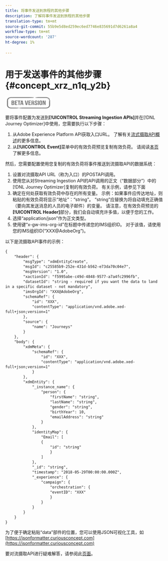 ```yaml
---
title: 将事件发送到旅程的其他步骤
description: 了解将事件发送到旅程的其他步骤
translation-type: tm+mt
source-git-commit: 55b9e5d8ed259ec6ed7746e835691d7d6261a8a4
workflow-type: tm+mt
source-wordcount: '287'
ht-degree: 1%

---
```


# 用于发送事件的其他步骤 {#concept_xrz_n1q_y2b}

![](../assets/do-not-localize/badge.png)

要将事件配置为发送到&#x200B;**[!UICONTROL Streaming Ingestion APIs]**&#x200B;并在[!DNL Journey Optimizer]中使用，您需要执行以下步骤：

1. 从Adobe Experience Platform API获取入口URL。 了解有关[流式摄取API概述](https://experienceleague.adobe.com/docs/experience-platform/ingestion/streaming/overview.html)的更多信息。
1. 从&#x200B;**[!UICONTROL Event]**&#x200B;菜单中的有效负荷预览复制有效负荷。 请阅读[本页](../event/about-creating.md#define-the-payload-fields)了解更多信息。

然后，您需要配置使用您复制的有效负荷将事件推送到流摄取API的数据系统：

1. 设置对流摄取API URL（称为入口）的POSTAPI调用。
1. 使用您从对Streaming Ingestion API的API调用的正文（“数据部分”）中的[!DNL Journey Optimizer]复制的有效负荷。 有关示例，请参见下面
1. 确定在何处获取有效负荷中存在的所有变量。 示例：如果事件应传达地址，则粘贴的有效负荷将显示“地址”：“string”。 “string”应替换为将自动填充正确值（要向其发送消息的人员的电子邮件）的变量。 请注意，在有效负荷预览的&#x200B;**[!UICONTROL Header]**&#x200B;部分，我们会自动填充许多值，以便于您的工作。
1. 选择“application/json”作为正文类型。
1. 使用键“x-gw-ims-org-id”在标题中传递您的IMS组织ID。 对于该值，请使用您的IMS组织ID(“XXX@AdobeOrg”)。

以下是流摄取API事件的示例：

```
{
    "header": {
        "msgType": "xdmEntityCreate",
        "msgId": "c25585b9-252e-431d-b562-e73da70c04e7",
        "msgVersion": "1.0",
        "xactionId": "f5995abe-c49d-4848-9577-a7a4fc2996fb",
        "datasetId": "string - required if you want the data to land in a specific dataset - not mandatory",
        "imsOrgId": "XXX@AdobeOrg",
        "schemaRef": {
            "id": "XXX",
            "contentType": "application/vnd.adobe.xed-full+json;version=1"
        },
        "source": {
            "name": "Journeys"
        }
    },
    "body": {
        "xdmMeta": {
            "schemaRef": {
                "id": "XXX",
                "contentType": "application/vnd.adobe.xed-full+json;version=1"
            }
        },
        "xdmEntity": {
            "_instance_name": {
                "person": {
                    "firstName": "string",
                    "lastName": "string",
                    "gender": "string",
                    "birthYear": 10,
                    "emailAddress": "string"
                }
            },
            "identityMap": {
                "Email": [
                {
                    "id": "string"
                    }
                ]
            },
            "_id": "string",
            "timestamp": "2018-05-29T00:00:00.000Z",
            "_experience": {
                "campaign": {
                    "orchestration": {
                    "eventID": "XXX"
                    }
                }
            }
        }
    }
}
```

为了便于确定粘贴“data”部件的位置，您可以使用JSON可视化工具，如[https://jsonformatter.curiousconcept.com](https://jsonformatter.curiousconcept.com)

要对流摄取API进行疑难解答，请参阅此[页面](https://experienceleague.adobe.com/docs/experience-platform/ingestion/streaming/troubleshooting.html)。
